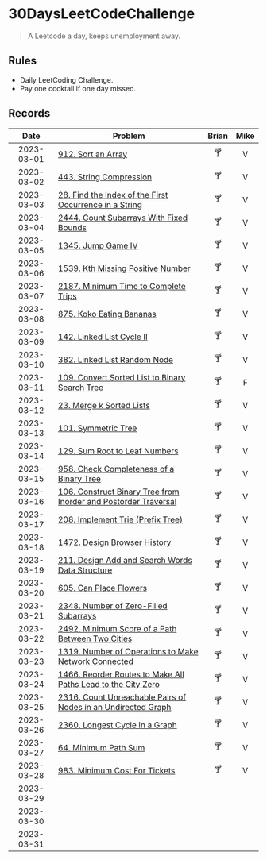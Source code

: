 # 30DaysLeetCodeChallenge

> A Leetcode a day, keeps unemployment away.

## Rules

- Daily LeetCoding Challenge.
- Pay one cocktail if one day missed.

## Records

|    Date    | Problem                                                                                                                                                      | Brian | Mike |
|:----------:|--------------------------------------------------------------------------------------------------------------------------------------------------------------|:-----:|:----:|
| 2023-03-01 | [912. Sort an Array](https://leetcode.com/problems/sort-an-array/description/)                                                                               |  🍸   |  V   |
| 2023-03-02 | [443. String Compression](https://leetcode.com/problems/string-compression/)                                                                                 |  🍸   |  V   |
| 2023-03-03 | [28. Find the Index of the First Occurrence in a String](https://leetcode.com/problems/find-the-index-of-the-first-occurrence-in-a-string/)                  |  🍸   |  V   |
| 2023-03-04 | [2444. Count Subarrays With Fixed Bounds](https://leetcode.com/problems/count-subarrays-with-fixed-bounds/)                                                  |  🍸   |  V   |
| 2023-03-05 | [1345. Jump Game IV](https://leetcode.com/problems/jump-game-iv/)                                                                                            |  🍸   |  V   |
| 2023-03-06 | [1539. Kth Missing Positive Number](https://leetcode.com/problems/kth-missing-positive-number)                                                               |  🍸   |  V   |
| 2023-03-07 | [2187. Minimum Time to Complete Trips](https://leetcode.com/problems/minimum-time-to-complete-trips)                                                         |  🍸   |  V   |
| 2023-03-08 | [875. Koko Eating Bananas](https://leetcode.com/problems/koko-eating-bananas/)                                                                               |  🍸   |  V   |
| 2023-03-09 | [142. Linked List Cycle II](https://leetcode.com/problems/linked-list-cycle-ii/)                                                                             |  🍸   |  V   |
| 2023-03-10 | [382. Linked List Random Node](https://leetcode.com/problems/linked-list-random-node/)                                                                       |  🍸   |  V   |
| 2023-03-11 | [109. Convert Sorted List to Binary Search Tree](https://leetcode.com/problems/convert-sorted-list-to-binary-search-tree/)                                   |  🍸   |  F   |
| 2023-03-12 | [23. Merge k Sorted Lists](https://leetcode.com/problems/merge-k-sorted-lists)                                                                               |  🍸   |  V   |
| 2023-03-13 | [101. Symmetric Tree](https://leetcode.com/problems/symmetric-tree/)                                                                                         |  🍸   |  V   |
| 2023-03-14 | [129. Sum Root to Leaf Numbers](https://leetcode.com/problems/sum-root-to-leaf-numbers/)                                                                     |  🍸   |  V   |
| 2023-03-15 | [958. Check Completeness of a Binary Tree](https://leetcode.com/problems/check-completeness-of-a-binary-tree/)                                               |  🍸   |  V   |
| 2023-03-16 | [106. Construct Binary Tree from Inorder and Postorder Traversal](https://leetcode.com/problems/construct-binary-tree-from-inorder-and-postorder-traversal/) |  🍸   |  V   |
| 2023-03-17 | [208. Implement Trie (Prefix Tree)](https://leetcode.com/problems/implement-trie-prefix-tree/)                                                               |  🍸   |  V   |
| 2023-03-18 | [1472. Design Browser History](https://leetcode.com/problems/design-browser-history/)                                                                        |  🍸   |  V   |
| 2023-03-19 | [211. Design Add and Search Words Data Structure](https://leetcode.com/problems/design-add-and-search-words-data-structure)                                  |  🍸   |  V   |
| 2023-03-20 | [605. Can Place Flowers](https://leetcode.com/problems/can-place-flowers/)                                                                                   |  🍸   |  V   |
| 2023-03-21 | [2348. Number of Zero-Filled Subarrays](https://leetcode.com/problems/number-of-zero-filled-subarrays/)                                                      |  🍸   |  V   |
| 2023-03-22 | [2492. Minimum Score of a Path Between Two Cities](https://leetcode.com/problems/minimum-score-of-a-path-between-two-cities/)                                |  🍸   |  V   |
| 2023-03-23 | [1319. Number of Operations to Make Network Connected](https://leetcode.com/problems/number-of-operations-to-make-network-connected/)                        |  🍸   |  V   |
| 2023-03-24 | [1466. Reorder Routes to Make All Paths Lead to the City Zero](https://leetcode.com/problems/reorder-routes-to-make-all-paths-lead-to-the-city-zero/)        |  🍸   |  V   |
| 2023-03-25 | [2316. Count Unreachable Pairs of Nodes in an Undirected Graph](https://leetcode.com/problems/count-unreachable-pairs-of-nodes-in-an-undirected-graph/)      |  🍸   |  V   |
| 2023-03-26 | [2360. Longest Cycle in a Graph](https://leetcode.com/problems/longest-cycle-in-a-graph/)                                                                    |  🍸   |  V   |
| 2023-03-27 | [64. Minimum Path Sum](https://leetcode.com/problems/minimum-path-sum/)                                                                                      |  🍸   |  V   |
| 2023-03-28 | [983. Minimum Cost For Tickets](https://leetcode.com/problems/minimum-cost-for-tickets/)                                                                     |  🍸   |  V   |
| 2023-03-29 |                                                                                                                                                              |       |      |
| 2023-03-30 |                                                                                                                                                              |       |      |
| 2023-03-31 |                                                                                                                                                              |       |      |
